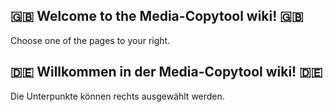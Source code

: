 ## :uk: Welcome to the Media-Copytool wiki! :uk:
 Choose one of the pages to your right.

## :de: Willkommen in der Media-Copytool wiki! :de:
 Die Unterpunkte können rechts ausgewählt werden.